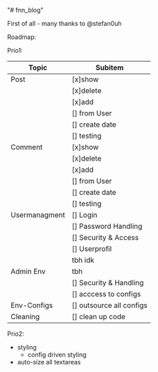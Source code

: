 "# fnn_blog" 

First of all - many thanks to @stefan0uh

Roadmap:

Prio1:

Topic | Subitem
----- | -------
Post    | [x]show
        | [x]delete
        | [x]add
        | [] from User
        | [] create date
        | [] testing
Comment | [x]show
        | [x]delete
        | [x]add
        | [] from User
        | [] create date
        | [] testing
Usermanagment | [] Login
              | [] Password Handling
              | [] Security & Access
              | [] Userprofil
              | tbh idk
Admin Env     | tbh
              | [] Security & Handling
              | [] acccess to configs
Env-Configs   | [] outsource all configs
Cleaning      | [] clean up code



Prio2:
- styling
    - config driven styling
- auto-size all textareas

